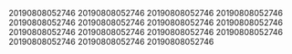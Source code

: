 20190808052746
20190808052746
20190808052746
20190808052746
20190808052746
20190808052746
20190808052746
20190808052746
20190808052746
20190808052746
20190808052746
20190808052746
20190808052746
20190808052746
20190808052746
